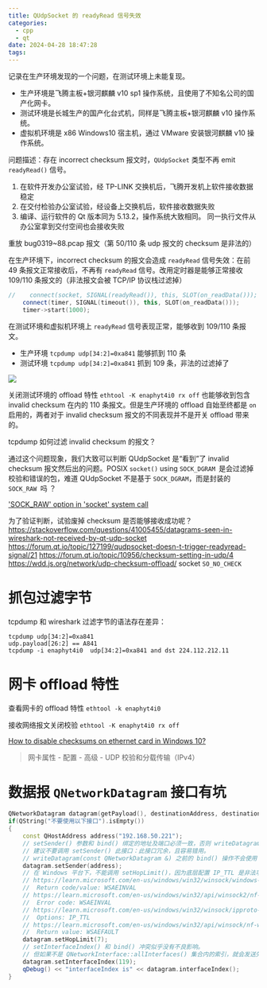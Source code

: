 ```yaml
---
title: QUdpSocket 的 readyRead 信号失效
categories:
  - cpp
  - qt
date: 2024-04-28 18:47:28
tags:
---
```


记录在生产环境发现的一个问题，在测试环境上未能复现。

- 生产环境是飞腾主板+银河麒麟 v10 sp1 操作系统，且使用了不知名公司的国产化网卡。
- 测试环境是长城生产的国产化台式机，同样是飞腾主板+银河麒麟 v10 操作系统。
- 虚拟机环境是 x86 Windows10 宿主机，通过 VMware 安装银河麒麟 v10 操作系统。

问题描述：存在 incorrect checksum 报文时，`QUdpSocket` 类型不再 emit `readyRead()` 信号。

<!-- more -->

1. 在软件开发办公室试验，经 TP-LINK 交换机后，飞腾开发机上软件接收数据稳定
2. 在交付检验办公室试验，经设备上交换机后，软件接收数据失败
3. 编译、运行软件的 Qt 版本同为 5.13.2，操作系统大致相同。
同一执行文件从办公室拿到交付空间也会接收失败

重放 bug0319~88.pcap 报文（第 50/110 条 udp 报文的 checksum 是非法的）

在生产环境下，incorrect checksum 的报文会造成 `readyRead` 信号失效：在前 49 条报文正常接收后，不再有 `readyRead` 信号。改用定时器是能够正常接收 109/110 条报文的（非法报文会被 TCP/IP 协议栈过滤掉）

```cpp
//    connect(socket, SIGNAL(readyRead()), this, SLOT(on_readData()));
    connect(timer, SIGNAL(timeout()), this, SLOT(on_readData()));
    timer->start(1000);
```

在测试环境和虚拟机环境上 `readyRead` 信号表现正常，能够收到  109/110 条报文。

- 生产环境 `tcpdump udp[34:2]=0xa841` 能够抓到 110 条
- 测试环境 `tcpdump udp[34:2]=0xa841` 抓到 109 条，非法的过滤掉了

![](https://raw.githubusercontent.com/tnie/MarkdownPhotos/picgo/ebd59081_134031.png)


关闭测试环境的 offload 特性 `ethtool -K enaphyt4i0 rx off` 也能够收到包含 invalid checksum 在内的 110 条报文。但是生产环境的 offload 自始至终都是 `on` 启用的，两者对于 invalid checksum 报文的不同表现并不是开关 offload  带来的。

tcpdump 如何过滤 invalid checksum 的报文？

通过这个问题现象，我们大致可以判断 QUdpSocket 是“看到”了 invalid checksum 报文然后出的问题。POSIX `socket()` using `SOCK_DGRAM `是会过滤掉校验和错误的包，难道 QUdpSocket 不是基于 `SOCK_DGRAM`，而是封装的 `SOCK_RAW `吗 ？

['SOCK_RAW' option in 'socket' system call](https://stackoverflow.com/questions/30780082/sock-raw-option-in-socket-system-call)

为了验证判断，试验废掉 checksum 是否能够接收成功呢？
https://stackoverflow.com/questions/41005455/datagrams-seen-in-wireshark-not-received-by-qt-udp-socket
https://forum.qt.io/topic/127199/qudpsocket-doesn-t-trigger-readyread-signal/21
https://forum.qt.io/topic/10956/checksum-setting-in-udp/4
https://wdd.js.org/network/udp-checksum-offload/
socket `SO_NO_CHECK`

# 抓包过滤字节

tcpdump 和 wireshark 过滤字节的语法存在差异：

```
tcpdump udp[34:2]=0xa841
udp.payload[26:2] == A841
tcpdump -i enaphyt4i0  udp[34:2]=0xa841 and dst 224.112.212.11 
```

# 网卡 offload 特性

查看网卡的 offload 特性 `ethtool -k enaphyt4i0`

接收网络报文关闭校验 `ethtool -K enaphyt4i0 rx off`

[How to disable checksums on ethernet card in Windows 10?](https://superuser.com/questions/961617/how-to-disable-checksums-on-ethernet-card-in-windows-10)

> 网卡属性 - 配置 - 高级 - UDP 校验和分载传输（IPv4）


# 数据报 `QNetworkDatagram` 接口有坑

```cpp
QNetworkDatagram datagram(getPayload(), destinationAddress, destinationPort);
if(QString("不要使用以下接口").isEmpty())
{
    const QHostAddress address("192.168.50.221");
    // setSender() 参数和 bind() 绑定的地址及端口必须一致，否则 writeDatagram(const QNetworkDatagram &) 执行失败
    // 建议不要调用 setSender() 此接口：此接口冗余，且容易错用。
    // writeDatagram(const QNetworkDatagram &) 之前的 bind() 操作不会使用 setSender() 的参数
    datagram.setSender(address);
    // 在 Windows 平台下，不能调用 setHopLimit()，因为底层配置 IP_TTL 是非法项造成 writeDatagram(const QNetworkDatagram &) 执行失败
    // https://learn.microsoft.com/en-us/windows/win32/winsock/windows-sockets-error-codes-2
    //  Return code/value: WSAEINVAL
    // https://learn.microsoft.com/en-us/windows/win32/api/winsock2/nf-winsock2-wsasendmsg
    //  Error code: WSAEINVAL
    // https://learn.microsoft.com/en-us/windows/win32/winsock/ipproto-ip-socket-options
    //  Options: IP_TTL
    // https://learn.microsoft.com/en-us/windows/win32/api/winsock/nf-winsock-getsockopt
    //  Return value: WSAEFAULT
    datagram.setHopLimit(7);
    // setInterfaceIndex() 和 bind() 冲突似乎没有不良影响。
    // 但如果不是 QNetworkInterface::allInterfaces() 集合内的索引，就会发送失败
    datagram.setInterfaceIndex(119);
    qDebug() << "interfaceIndex is" << datagram.interfaceIndex();
}
```
